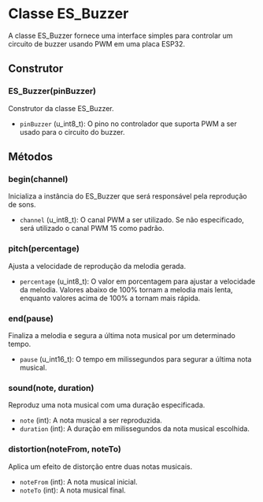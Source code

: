 # Classe ES_Buzzer

A classe ES_Buzzer fornece uma interface simples para controlar um circuito de buzzer usando PWM em uma placa ESP32.

## Construtor

### ES_Buzzer(pinBuzzer)

Construtor da classe ES_Buzzer.

- `pinBuzzer` (u_int8_t): O pino no controlador que suporta PWM a ser usado para o circuito do buzzer.

## Métodos

### begin(channel)

Inicializa a instância do ES_Buzzer que será responsável pela reprodução de sons.

- `channel` (u_int8_t): O canal PWM a ser utilizado. Se não especificado, será utilizado o canal PWM 15 como padrão.

### pitch(percentage)

Ajusta a velocidade de reprodução da melodia gerada.

- `percentage` (u_int8_t): O valor em porcentagem para ajustar a velocidade da melodia. Valores abaixo de 100% tornam a melodia mais lenta, enquanto valores acima de 100% a tornam mais rápida.

### end(pause)

Finaliza a melodia e segura a última nota musical por um determinado tempo.

- `pause` (u_int16_t): O tempo em milissegundos para segurar a última nota musical.

### sound(note, duration)

Reproduz uma nota musical com uma duração especificada.

- `note` (int): A nota musical a ser reproduzida.
- `duration` (int): A duração em milissegundos da nota musical escolhida.

### distortion(noteFrom, noteTo)

Aplica um efeito de distorção entre duas notas musicais.

- `noteFrom` (int): A nota musical inicial.
- `noteTo` (int): A nota musical final.

